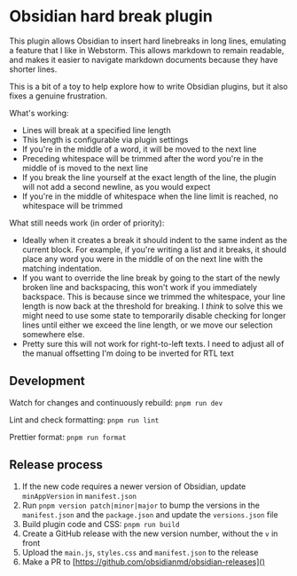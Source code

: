 # Obsidian hard break plugin

This plugin allows Obsidian to insert hard linebreaks in long lines, emulating a feature that I like in Webstorm.
This allows markdown to remain readable, and makes it easier to navigate markdown documents because they have
shorter lines.

This is a bit of a toy to help explore how to write Obsidian plugins, but it also fixes a genuine frustration.

What's working:

* Lines will break at a specified line length
* This length is configurable via plugin settings
* If you're in the middle of a word, it will be moved to the next line
* Preceding whitespace will be trimmed after the word you're in the middle of is moved to the next line
* If you break the line yourself at the exact length of the line, the plugin will not add a second newline, as you 
  would expect
* If you're in the middle of whitespace when the line limit is reached, no whitespace will be trimmed

What still needs work (in order of priority):

* Ideally when it creates a break it should indent to the same indent as the current block.
  For example, if you're writing a list and it breaks, it should place any word you were in the middle of on the 
  next line with the matching indentation.
* If you want to override the line break by going to the start of the newly broken line and backspacing, this won't 
  work if you immediately backspace.
  This is because since we trimmed the whitespace, your line length is now back at the threshold for breaking.
  I _think_ to solve this we might need to use some state to temporarily disable checking for longer lines until 
  either we exceed the line length, or we move our selection somewhere else.
* Pretty sure this will not work for right-to-left texts.
  I need to adjust all of the manual offsetting I'm doing to be inverted for RTL text

## Development

Watch for changes and continuously rebuild: `pnpm run dev`

Lint and check formatting: `pnpm run lint`

Prettier format: `pnpm run format`

## Release process

1. If the new code requires a newer version of Obsidian, update `minAppVersion` in `manifest.json`
1. Run `pnpm version patch|minor|major` to bump the versions in the `manifest.json` and the `package.json` and update 
   the `versions.json` file
1. Build plugin code and CSS: `pnpm run build`
1. Create a GitHub release with the new version number, without the `v` in front
1. Upload the `main.js`, `styles.css` and `manifest.json` to the release
1. Make a PR to [https://github.com/obsidianmd/obsidian-releases]()
